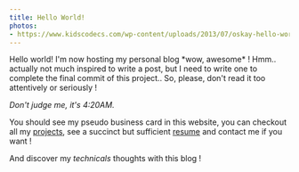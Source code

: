 ```yaml
---
title: Hello World!
photos:
- https://www.kidscodecs.com/wp-content/uploads/2013/07/oskay-hello-world-toast1.jpg
---
```

Hello world! I'm now hosting my personal blog \*wow, awesome\* ! Hmm.. actually not much inspired to write a post, but I need to write one to complete the final commit of this project.. So, please, don't read it too attentively or seriously !

*Don't judge me, it's 4:20AM.*

<!-- more -->

You should see my pseudo business card in this website, you can checkout all my [projects](http://thcol.in/#projects), see a succinct but sufficient [resume](http://thcol.in/#about) and contact me if you want !

And discover my *technicals* thoughts with this blog !
